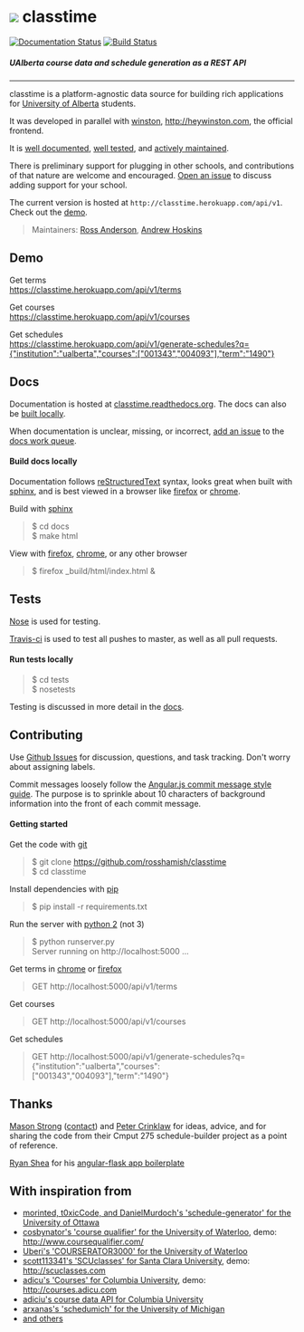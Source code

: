 ![](http://i.imgur.com/YS6rK5F.png) classtime
=========
[![Documentation Status](https://readthedocs.org/projects/classtime/badge/?version=latest)](https://readthedocs.org/projects/classtime/?badge=latest)
[![Build Status](https://travis-ci.org/rosshamish/classtime.svg)](https://travis-ci.org/rosshamish/classtime)

##### UAlberta course data and schedule generation as a REST API

<hr />

classtime is a platform-agnostic data source for building rich applications for [University of Alberta](https://ualberta.ca) students.

It was developed in parallel with [winston](https://github.com/ahoskins/winston), http://heywinston.com, the official frontend.

It is [well documented](#docs), [well tested](#tests), and [actively maintained][issue-activity].

There is preliminary support for plugging in other schools, and contributions of that nature are welcome and encouraged. [Open an issue][issue-new] to discuss adding support for your school.

The current version is hosted at `http://classtime.herokuapp.com/api/v1`. Check out the [demo](#demo).

> Maintainers: [Ross Anderson](https://github.com/rosshamish), [Andrew Hoskins](https://github.com/ahoskins)

Demo
----

Get terms  
https://classtime.herokuapp.com/api/v1/terms  

Get courses  
https://classtime.herokuapp.com/api/v1/courses

Get schedules  
https://classtime.herokuapp.com/api/v1/generate-schedules?q={"institution":"ualberta","courses":["001343","004093"],"term":"1490"}

Docs
----

Documentation is hosted at [classtime.readthedocs.org](http://classtime.readthedocs.org). The docs can also be [built locally](#building-the-docs).

When documentation is unclear, missing, or incorrect, [add an issue][issue-new] to the [docs work queue][milestones].

#### Build docs locally

Documentation follows [reStructuredText] syntax, looks great when built with [sphinx], and is best viewed in a browser like [firefox] or [chrome].

Build with [sphinx]
> $ cd docs  
> $ make html  

View with [firefox], [chrome], or any other browser
> $ firefox _build/html/index.html &

[git]: http://git-scm.com/book/en/v2/Getting-Started-Installing-Git
[python]: https://www.python.org/downloads/
[pip]: http://stackoverflow.com/questions/17271319/installing-pip-on-mac-os-x
[firefox]: https://www.mozilla.org/en-US/firefox/new/
[chrome]: http://www.google.com/chrome/
[reStructuredText]: http://docutils.sourceforge.net/docs/user/rst/quickref.html
[sphinx]: http://sphinx-doc.org/
[issue-new]: https://github.com/rosshamish/classtime/issues/new
[issue-list]: https://github.com/rosshamish/classtime/issues
[issue-activity]: https://github.com/rosshamish/classtime/issues?q=is%3Aissue+sort%3Aupdated-desc
[milestones]: https://github.com/rosshamish/classtime/milestones

Tests
-----

[Nose][nose] is used for testing.

[Travis-ci][travis-ci] is used to test all pushes to master, as well as all pull requests.

#### Run tests locally

> $ cd tests  
> $ nosetests

Testing is discussed in more detail in the [docs](#docs).

[nose]: https://nose.readthedocs.org/en/latest/
[travis-ci]: https://travis-ci.org/rosshamish/classtime

Contributing
------------

Use [Github Issues][issue-list] for discussion, questions, and task tracking. Don't worry about assigning labels.

Commit messages loosely follow the [Angular.js commit message style guide][commit-style-guide].  The purpose is to sprinkle about 10 characters of background information into the front of each commit message.

[commit-style-guide]: https://docs.google.com/document/d/1QrDFcIiPjSLDn3EL15IJygNPiHORgU1_OOAqWjiDU5Y/edit?pli=1

#### Getting started

Get the code with [git]
> $ git clone https://github.com/rosshamish/classtime  
> $ cd classtime

Install dependencies with [pip]
> $ pip install -r requirements.txt

Run the server with [python 2][python] (not 3)
> $ python runserver.py  
> Server running on http://localhost:5000 ...

Get terms in [chrome] or [firefox]
> GET http://localhost:5000/api/v1/terms

Get courses
> GET http://localhost:5000/api/v1/courses

Get schedules
> GET http://localhost:5000/api/v1/generate-schedules?q={"institution":"ualberta","courses":["001343","004093"],"term":"1490"}

Thanks
------

[Mason Strong](https://github.com/codingHappiness) ([contact](mailto:mstrong@ualberta.ca)) and [Peter Crinklaw](http://blackacrebrewing.com/hey.swf) for ideas, advice, and for sharing the code from their Cmput 275 schedule-builder project as a point of reference.

[Ryan Shea](http://ryaneshea.com) for his [angular-flask app boilerplate](https://github.com/rxl/angular-flask)

With inspiration from
---------------------
- [morinted, t0xicCode, and DanielMurdoch's 'schedule-generator' for the University of Ottawa](https://github.com/morinted/schedule-generator)
- [cosbynator's 'course qualifier' for the University of Waterloo](https://github.com/cosbynator/Course-Qualifier), demo: http://www.coursequalifier.com/
- [Uberi's 'COURSERATOR3000' for the University of Waterloo](https://github.com/Uberi/COURSERATOR3000)
- [scott113341's 'SCUclasses' for Santa Clara University](https://github.com/scott113341/SCUclasses), demo: http://scuclasses.com
- [adicu's 'Courses' for Columbia University](https://github.com/adi-archive/Schedule-Builder), demo: http://courses.adicu.com
- [adiciu's course data API for Columbia University](https://github.com/adicu/data.adicu.com)
- [arxanas's 'schedumich' for the University of Michigan](https://github.com/arxanas/schedumich)
- [and others](https://github.com/search?o=desc&q=university+scheduling&ref=searchresults&s=stars&type=Repositories&utf8=%E2%9C%93)
